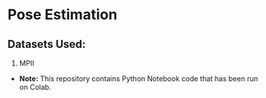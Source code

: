 # Pose Estimation

## Datasets Used:
1. MPII


- **Note:** This repository contains Python Notebook code that has been run on Colab.
